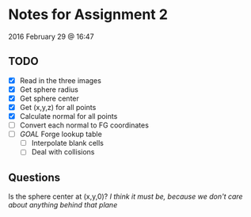 Notes for Assignment 2
======================

2016 February 29 @ 16:47

TODO
----
- [x] Read in the three images
- [x] Get sphere radius
- [x] Get sphere center
- [x] Get (x,y,z) for all points
- [x] Calculate normal for all points
- [ ] Convert each normal to FG coordinates
- [ ] *GOAL* Forge lookup table
  - [ ] Interpolate blank cells
  - [ ] Deal with collisions

Questions
---------
Is the sphere center at (x,y,0)?
*I think it must be, because we don't care about anything behind that plane*
